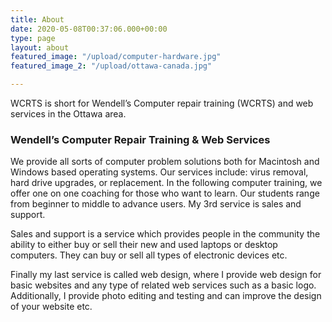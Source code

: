 ```yaml
---
title: About
date: 2020-05-08T00:37:06.000+00:00
type: page
layout: about
featured_image: "/upload/computer-hardware.jpg"
featured_image_2: "/upload/ottawa-canada.jpg"

---
```

WCRTS is short for Wendell’s Computer repair training (WCRTS) and web services in the Ottawa area.

### Wendell’s Computer Repair Training & Web Services

We provide all sorts of computer problem solutions both for Macintosh and Windows based operating systems. Our services include: virus removal, hard drive upgrades, or replacement. In the following computer training, we offer one on one coaching for those who want to learn. Our students range from beginner to middle to advance users. My 3rd service is sales and support.

Sales and support is a service which provides people in the community the ability to either buy or sell their new and used laptops or desktop computers. They can buy or sell all types of electronic devices etc.

Finally my last service is called web design, where I provide web design for basic websites and any type of related web services such as a basic logo. Additionally, I provide photo editing and testing and can improve the design of your website etc.